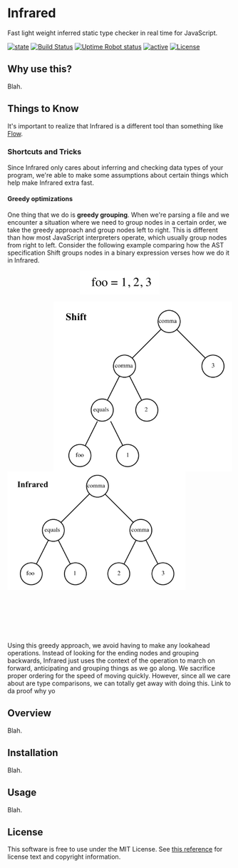 Infrared
========

Fast light weight inferred static type checker in real time for JavaScript.

[![state](https://img.shields.io/badge/state-work%20in%20progress-yellow.svg)]()
[![Build Status](https://travis-ci.org/nickzuber/infrared.svg?branch=master)]()
[![Uptime Robot status](https://img.shields.io/uptimerobot/status/m778918918-3e92c097147760ee39d02d36.svg)]()
[![active](https://img.shields.io/badge/project-active-brightgreen.svg)]()
[![License](https://img.shields.io/badge/license-MIT%20Licence-blue.svg)]()

Why use this?
-------------

Blah.

Things to Know
--------------

It's important to realize that Infrared is a different tool than something like [Flow](https://github.com/facebook/flow). 

### Shortcuts and Tricks

Since Infrared only cares about inferring and checking data types of your program, we're able to make some assumptions about certain things which help make Infrared extra fast.

#### Greedy optimizations

One thing that we do is **greedy grouping**. When we're parsing a file and we encounter a situation where we need to group nodes in a certain order, we take the greedy approach and group nodes left to right. This is different than how most JavaScript interpreters operate, which usually group nodes from right to left. Consider the following example comparing how the AST specification Shift groups nodes in a binary expression verses how we do it in Infrared.

<p align="center"><img src="/.github/ast_example_text.png"></p>

<img align="right" width="400px" src="/.github/ast_example_shift.png" />
<img width="400px" src="/.github/ast_example_infrared.png" />

<br /><br /><br /><br /><br />

Using this greedy approach, we avoid having to make any lookahead operations. Instead of looking for the ending nodes and grouping backwards, Infrared just uses the context of the operation to march on forward, anticipating and grouping things as we go along. We sacrifice proper ordering for the speed of moving quickly. However, since all we care about are type comparisons, we can totally get away with doing this. Link to da proof why yo

Overview
--------

Blah.

Installation
------------

Blah.

Usage
-----

Blah.

License
-------

This software is free to use under the MIT License. See [this reference](https://opensource.org/licenses/MIT) for license text and copyright information.
